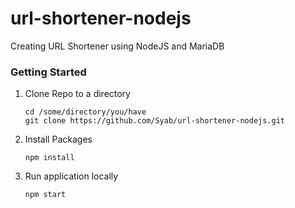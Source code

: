 # url-shortener-nodejs
Creating URL Shortener using NodeJS and MariaDB

### Getting Started
1. Clone Repo to a directory
    ````
    cd /some/directory/you/have
    git clone https://github.com/Syab/url-shortener-nodejs.git
    ````
2. Install Packages
    ````
    npm install
    ````
3. Run application locally
    ````
    npm start
    ````

